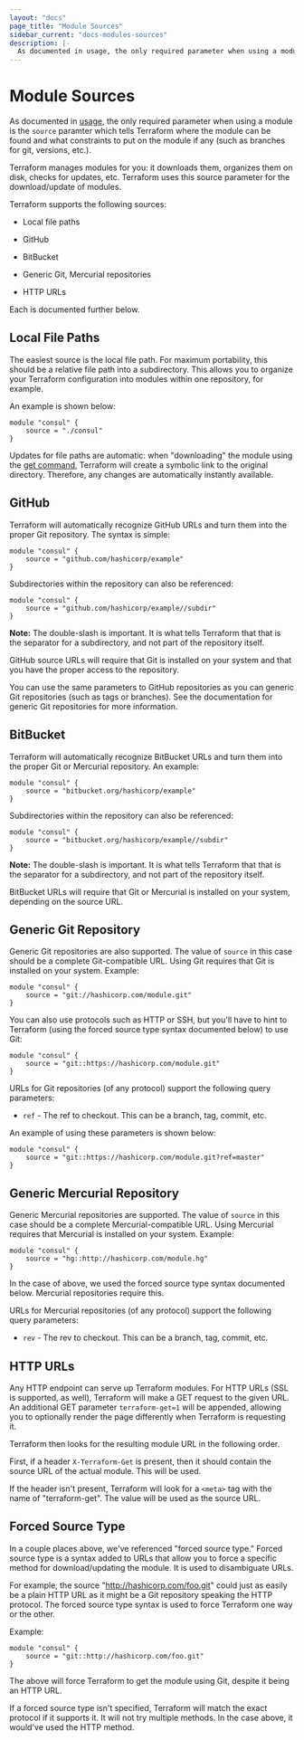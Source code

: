 ```yaml
---
layout: "docs"
page_title: "Module Sources"
sidebar_current: "docs-modules-sources"
description: |-
  As documented in usage, the only required parameter when using a module is the `source` paramter which tells Terraform where the module can be found and what constraints to put on the module if any (such as branches for git, versions, etc.).
---
```


# Module Sources

As documented in [usage](/docs/modules/usage.html), the only required
parameter when using a module is the `source` paramter which tells Terraform
where the module can be found and what constraints to put on the module
if any (such as branches for git, versions, etc.).

Terraform manages modules for you: it downloads them, organizes them
on disk, checks for updates, etc. Terraform uses this source parameter for
the download/update of modules.

Terraform supports the following sources:

  * Local file paths

  * GitHub

  * BitBucket

  * Generic Git, Mercurial repositories

  * HTTP URLs

Each is documented further below.

## Local File Paths

The easiest source is the local file path. For maximum portability, this
should be a relative file path into a subdirectory. This allows you to
organize your Terraform configuration into modules within one repository,
for example.

An example is shown below:

```
module "consul" {
	source = "./consul"
}
```

Updates for file paths are automatic: when "downloading" the module
using the [get command](/docs/commands/get.html), Terraform will create
a symbolic link to the original directory. Therefore, any changes are
automatically instantly available.

## GitHub

Terraform will automatically recognize GitHub URLs and turn them into
the proper Git repository. The syntax is simple:

```
module "consul" {
	source = "github.com/hashicorp/example"
}
```

Subdirectories within the repository can also be referenced:

```
module "consul" {
	source = "github.com/hashicorp/example//subdir"
}
```

**Note:** The double-slash is important. It is what tells Terraform that
that is the separator for a subdirectory, and not part of the repository
itself.

GitHub source URLs will require that Git is installed on your system
and that you have the proper access to the repository.

You can use the same parameters to GitHub repositories as you can generic
Git repositories (such as tags or branches). See the documentation for generic
Git repositories for more information.

## BitBucket

Terraform will automatically recognize BitBucket URLs and turn them into
the proper Git or Mercurial repository. An example:

```
module "consul" {
	source = "bitbucket.org/hashicorp/example"
}
```

Subdirectories within the repository can also be referenced:

```
module "consul" {
	source = "bitbucket.org/hashicorp/example//subdir"
}
```

**Note:** The double-slash is important. It is what tells Terraform that
that is the separator for a subdirectory, and not part of the repository
itself.

BitBucket URLs will require that Git or Mercurial is installed on your
system, depending on the source URL.

## Generic Git Repository

Generic Git repositories are also supported. The value of `source` in this
case should be a complete Git-compatible URL. Using Git requires that
Git is installed on your system. Example:

```
module "consul" {
	source = "git://hashicorp.com/module.git"
}
```

You can also use protocols such as HTTP or SSH, but you'll have to hint
to Terraform (using the forced source type syntax documented below) to use
Git:

```
module "consul" {
	source = "git::https://hashicorp.com/module.git"
}
```

URLs for Git repositories (of any protocol) support the following query
parameters:

  * `ref` - The ref to checkout. This can be a branch, tag, commit, etc.

An example of using these parameters is shown below:

```
module "consul" {
	source = "git::https://hashicorp.com/module.git?ref=master"
}
```

## Generic Mercurial Repository

Generic Mercurial repositories are supported. The value of `source` in this
case should be a complete Mercurial-compatible URL. Using Mercurial requires that
Mercurial is installed on your system. Example:

```
module "consul" {
	source = "hg::http://hashicorp.com/module.hg"
}
```

In the case of above, we used the forced source type syntax documented below.
Mercurial repositories require this.

URLs for Mercurial repositories (of any protocol) support the following query
parameters:

  * `rev` - The rev to checkout. This can be a branch, tag, commit, etc.

## HTTP URLs

Any HTTP endpoint can serve up Terraform modules. For HTTP URLs (SSL is
supported, as well), Terraform will make a GET request to the given URL.
An additional GET parameter `terraform-get=1` will be appended, allowing
you to optionally render the page differently when Terraform is requesting it.

Terraform then looks for the resulting module URL in the following order.

First, if a header `X-Terraform-Get` is present, then it should contain
the source URL of the actual module. This will be used.

If the header isn't present, Terraform will look for a `<meta>` tag
with the name of "terraform-get". The value will be used as the source
URL.

## Forced Source Type

In a couple places above, we've referenced "forced source type." Forced
source type is a syntax added to URLs that allow you to force a specific
method for download/updating the module. It is used to disambiguate URLs.

For example, the source "http://hashicorp.com/foo.git" could just as
easily be a plain HTTP URL as it might be a Git repository speaking the
HTTP protocol. The forced source type syntax is used to force Terraform
one way or the other.

Example:

```
module "consul" {
	source = "git::http://hashicorp.com/foo.git"
}
```

The above will force Terraform to get the module using Git, despite it
being an HTTP URL.

If a forced source type isn't specified, Terraform will match the exact
protocol if it supports it. It will not try multiple methods. In the case
above, it would've used the HTTP method.
